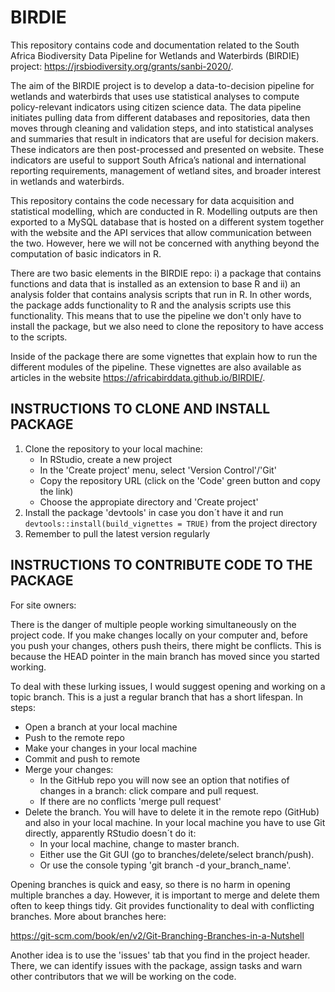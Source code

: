 # BIRDIE
This repository contains code and documentation related to the South Africa 
Biodiversity Data Pipeline for Wetlands and Waterbirds (BIRDIE) 
project: https://jrsbiodiversity.org/grants/sanbi-2020/.

The aim of the BIRDIE project is to develop a data-to-decision pipeline for wetlands
and waterbirds that uses use statistical analyses to compute policy-relevant indicators
using citizen science data. The data pipeline initiates pulling data from different databases
and repositories, data then moves through cleaning and validation steps, and into statistical
analyses and summaries that result in indicators that are useful for decision makers.
These indicators are then post-processed and presented on website. These indicators
are useful to support South Africa’s national and international reporting requirements,
management of wetland sites, and broader interest in wetlands and waterbirds.

This repository contains the code necessary for data acquisition and statistical
modelling, which are conducted in R. Modelling outputs are then exported to a
MySQL database that is hosted on a different system together with the website and
the API services that allow communication between the two. However, here we will not
be concerned with anything beyond the computation of basic indicators in R.

There are two basic elements in the BIRDIE repo: i) a package that contains functions
and data that is installed as an extension to base R and ii) an analysis folder that
contains analysis scripts that run in R. In other words, the package adds functionality
to R and the analysis scripts use this functionality. This means that to use the
pipeline we don't only have to install the package, but we also need to clone the repository
to have access to the scripts.

Inside of the package there are some vignettes that explain how to run the 
different modules of the pipeline. These vignettes are also available as articles
in the website https://africabirddata.github.io/BIRDIE/.

## INSTRUCTIONS TO CLONE AND INSTALL PACKAGE

1. Clone the repository to your local machine:
   - In RStudio, create a new project
   - In the 'Create project' menu, select 'Version Control'/'Git'
   - Copy the repository URL (click on the 'Code' green button and copy the link)
   - Choose the appropiate directory and 'Create project'
2. Install the package 'devtools' in case you don´t have it and run `devtools::install(build_vignettes = TRUE)` from the project directory
3. Remember to pull the latest version regularly

## INSTRUCTIONS TO CONTRIBUTE CODE TO THE PACKAGE

For site owners:

There is the danger of multiple people working simultaneously on the project code. If you make changes locally on your computer and, before you push your changes, others push theirs, there might be conflicts. This is because the HEAD pointer in the main branch has moved since you started working. 

To deal with these lurking issues, I would suggest opening and working on a topic branch. This is a just a regular branch that has a short lifespan. In steps:

- Open a branch at your local machine
- Push to the remote repo
- Make your changes in your local machine
- Commit and push to remote
- Merge your changes:
  - In the GitHub repo you will now see an option that notifies of changes in a branch: click compare and pull request.
  - If there are no conflicts 'merge pull request'
- Delete the branch. You will have to delete it in the remote repo (GitHub) and also in your local machine. In your local machine you have to use Git directly, apparently RStudio doesn´t do it:
  - In your local machine, change to master branch.
  - Either use the Git GUI (go to branches/delete/select branch/push).
  - Or use the console typing 'git branch -d your_branch_name'.

Opening branches is quick and easy, so there is no harm in opening multiple branches a day. However, it is important to merge and delete them often to keep things tidy. Git provides functionality to deal with conflicting branches. More about branches here:

https://git-scm.com/book/en/v2/Git-Branching-Branches-in-a-Nutshell

Another idea is to use the 'issues' tab that you find in the project header. There, we can identify issues with the package, assign tasks and warn other contributors that we will be working on the code.
